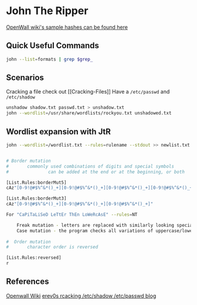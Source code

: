 # John The Ripper

[OpenWall wiki's sample hashes can be found here](https://openwall.info/wiki/john/sample-hashes)

## Quick Useful Commands

```bash
john --list=formats | grep $grep_
```


## Scenarios

Cracking a file check out [[Cracking-Files]]
Have a `/etc/passwd` and `/etc/shadow`

```bash
unshadow shadow.txt passwd.txt > unshadow.txt
john --wordlist=/usr/share/wordlists/rockyou.txt unshadowed.txt
```



## Wordlist expansion with JtR
```bash
john --wordlist=/wordlist.txt --rules=rulename --stdout >> newlist.txt


# Border mutation 
#       commonly used combinations of digits and special symbols 
#               can be added at the end or at the beginning, or both

[List.Rules:borderMut5]
cAz"[0-9!@#$%^&*()_+][0-9!@#$%^&*()_+][0-9!@#$%^&*()_+][0-9!@#$%^&*()_+][0-9!@#$%^&*()_+]"

[List.Rules:borderMut3]
cAz"[0-9!@#$%^&*()_+][0-9!@#$%^&*()_+][0-9!@#$%^&*()_+]"

For "CaPiTaLiSeD LeTtEr ThEn LoWeRcAsE" --rules=NT

    Freak mutation - letters are replaced with similarly looking special symbols
    Case mutation - the program checks all variations of uppercase/lowercase letters for any character
   
#  Order mutation
#       character order is reversed

[List.Rules:reversed]
r
```

## References
[Openwall Wiki](https://openwall.info/wiki)
[erev0s rcacking /etc/shadow /etc/passwd blog](https://erev0s.com/blog/cracking-etcshadow-john/)